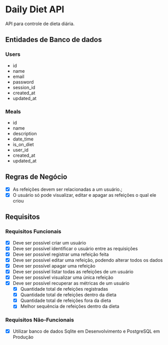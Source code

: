 # Daily Diet API

API para controle de dieta diária.

## Entidades de Banco de dados

### Users

- id
- name
- email
- password
- session_id
- created_at
- updated_at

### Meals

- id
- name
- description
- date_time
- is_on_diet
- user_id
- created_at
- updated_at

## Regras de Negócio

- [x] As refeições devem ser relacionadas a um usuário.;
- [x] O usuário só pode visualizar, editar e apagar as refeições o qual ele criou

## Requisitos

### Requisitos Funcionais

- [x] Deve ser possível criar um usuário
- [x] Deve ser possível identificar o usuário entre as requisições
- [x] Deve ser possível registrar uma refeição feita
- [x] Deve ser possível editar uma refeição, podendo alterar todos os dados
- [x] Deve ser possível apagar uma refeição
- [x] Deve ser possível listar todas as refeições de um usuário
- [x] Deve ser possível visualizar uma única refeição
- [x] Deve ser possível recuperar as métricas de um usuário
  - [x] Quantidade total de refeições registradas
  - [x] Quantidade total de refeições dentro da dieta
  - [x] Quantidade total de refeições fora da dieta
  - [x] Melhor sequência de refeições dentro da dieta

### Requisitos Não-Funcionais

- [x] Utilizar banco de dados Sqlite em Desenvolvimento e PostgreSQL em Produção
